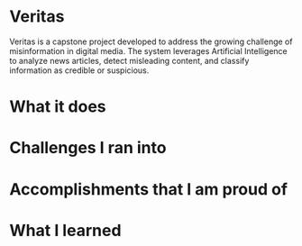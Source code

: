 # Veritas
Veritas is a capstone project developed to address the growing challenge of misinformation in digital media. The system leverages Artificial Intelligence to analyze news articles, detect misleading content, and classify information as credible or suspicious.


# What it does



# Challenges I ran into


# Accomplishments that I am proud of



# What I learned

